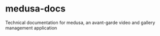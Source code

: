 # medusa-docs
Technical documentation for medusa, an avant-garde video and gallery management application

